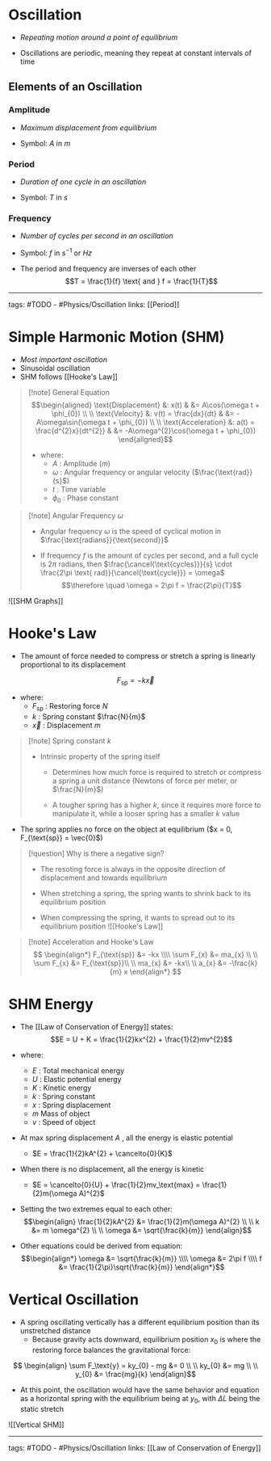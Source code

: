 # Oscillation
- *Repeating motion around a point of equilibrium*

- Oscillations are periodic, meaning they repeat at constant intervals of time

## Elements of an Oscillation

### Amplitude
- *Maximum displacement from equilibrium*

- Symbol: $A$ in $m$

### Period
- *Duration of one cycle in an oscillation*

- Symbol: $T$ in $s$

### Frequency
- *Number of cycles per second in an oscillation*
- Symbol: $f$ in $s^{-1}$ or $Hz$

- The period and frequency are inverses of each other
$$T = \frac{1}{f} \text{ and } f = \frac{1}{T}$$

---
tags: #TODO - #Physics/Oscillation 
links: [[Period]]


# Simple Harmonic Motion (SHM)
- *Most important oscillation*
- Sinusoidal oscillation
- SHM follows [[Hooke's Law]]

> [!note] General Equation
> $$\begin{aligned}
\text{Displacement} &: x(t) & &= A\cos(\omega t + \phi_{0}) \\ \\
\text{Velocity} &: v(t) = \frac{dx}{dt} & &= -A\omega\sin(\omega t + \phi_{0}) \\ \\
\text{Acceleration} &: a(t) = \frac{d^{2}x}{dt^{2}} & &= -A\omega^{2}\cos(\omega t + \phi_{0})
\end{aligned}$$
> - where:
>	- $A$ : Amplitude ($m$)
>	- $\omega$ : Angular frequency or angular velocity ($\frac{\text{rad}}{s}$)
>	- $t$ : Time variable
>	- $\phi_{0}$ : Phase constant

> [!note] Angular Frequency $\omega$
> - Angular frequency $\omega$ is the speed of cyclical motion in $\frac{\text{radians}}{\text{second}}$
>
> - If frequency $f$ is the amount of cycles per second, and a full cycle is $2\pi$ radians, then $\frac{\cancel{\text{cycles}}}{s} \cdot \frac{2\pi \text{ rad}}{\cancel{\text{cycle}}} = \omega$
> $$\therefore \quad \omega = 2\pi f = \frac{2\pi}{T}$$

![[SHM Graphs]]


# Hooke's Law
- The amount of force needed to compress or stretch a spring is linearly proportional to its displacement

$$F_{\text{sp}} = -k\vec{x}$$
- where:
	- $F_{\text{sp}}$ : Restoring force $N$
	- $k$ : Spring constant $\frac{N}{m}$
	- $\vec{x}$ : Displacement $m$

> [!note] Spring constant $k$
> - Intrinsic property of the spring itself
> 	- Determines how much force is required to stretch or compress a spring a unit distance (Newtons of force per meter, or $\frac{N}{m}$)
> 	
> 	- A tougher spring has a higher $k$, since it requires more force to manipulate it, while a looser spring has a smaller $k$ value

- The spring applies no force on the object at equilibrium ($x = 0, F_{\text{sp}} = \vec{0}$)

> [!question] Why is there a negative sign?
> - The resoting force is always in the opposite direction of displacement and towards equilibrium
> 
> - When stretching a spring, the spring wants to shrink back to its equilibrium position
> - When compressing the spring, it wants to spread out to its equilibrium position
> ![[Hooke's Law]]

>[!note] Acceleration and Hooke's Law
>$$ \begin{align*}
F_{\text{sp}} &= -kx \\\\
\sum F_{x} &= ma_{x} \\ \\
\sum F_{x} &= F_{\text{sp}}\\ \\
ma_{x} &= -kx\\ \\
a_{x} &= -\frac{k}{m} x
\end{align*} $$

# SHM Energy
- The [[Law of Conservation of Energy]] states:
$$E = U + K = \frac{1}{2}kx^{2} + \frac{1}{2}mv^{2}$$
- where:
	- $E$ : Total mechanical energy
	- $U$ : Elastic potential energy
	- $K$ : Kinetic energy
	- $k$ : Spring constant
	- $x$ : Spring displacement
	- $m$ Mass of object
	- $v$ : Speed of object

- At max spring displacement $A$ , all the energy is elastic potential
	- $E = \frac{1}{2}kA^{2} + \cancelto{0}{K}$
- When there is no displacement, all the energy is kinetic
	- $E = \cancelto{0}{U} + \frac{1}{2}mv_\text{max} = \frac{1}{2}m(\omega A)^{2}$

- Setting the two extremes equal to each other:
$$\begin{align}
\frac{1}{2}kA^{2} &= \frac{1}{2}m(\omega A)^{2} \\ \\
k &= m \omega^{2} \\ \\
\omega &= \sqrt{\frac{k}{m}}
\end{align}$$

- Other equations could be derived from equation:
$$\begin{align*}
\omega &= \sqrt{\frac{k}{m}} \\\\
\omega &= 2\pi f \\\\
f &= \frac{1}{2\pi}\sqrt{\frac{k}{m}}
\end{align*}$$


# Vertical Oscillation
- A spring oscillating vertically has a different equilibrium position than its unstretched distance
	- Because gravity acts downward, equilibrium position $x_{0}$ is where the restoring force balances the gravitational force: 

$$
\begin{align}
\sum F_\text{y} = ky_{0} - mg &= 0 \\ \\
ky_{0} &= mg \\ \\
y_{0} &= \frac{mg}{k}
\end{align}$$

- At this point, the oscillation would have the same behavior and equation as a horizontal spring with the equilibrium being at $y_{0}$, with $\Delta L$ being the static stretch

![[Vertical SHM]]

---
tags: #TODO - #Physics/Oscillation 
links: [[Law of Conservation of Energy]]
